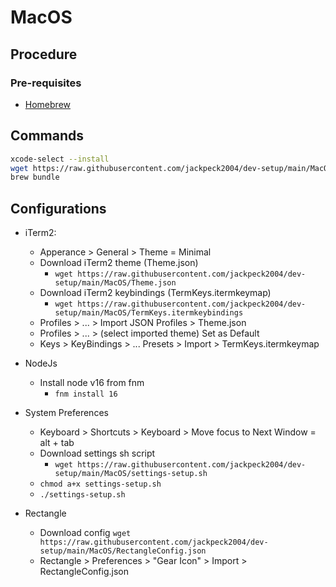 # MacOS
## Procedure
### Pre-requisites
- [Homebrew](https://brew.sh)

## Commands
```bash
xcode-select --install
wget https://raw.githubusercontent.com/jackpeck2004/dev-setup/main/MacOS/Brewfile
brew bundle
```
## Configurations
- iTerm2:
    - Apperance > General > Theme = Minimal
    - Download iTerm2 theme (Theme.json)
    	- ```wget https://raw.githubusercontent.com/jackpeck2004/dev-setup/main/MacOS/Theme.json```
    - Download iTerm2 keybindings (TermKeys.itermkeymap)
    	- ```wget https://raw.githubusercontent.com/jackpeck2004/dev-setup/main/MacOS/TermKeys.itermkeybindings```
    - Profiles > ... > Import JSON Profiles > Theme.json
    - Profiles > ... > (select imported theme) Set as Default
    - Keys > KeyBindings > ... Presets > Import > TermKeys.itermkeymap

- NodeJs
    - Install node v16 from fnm
        - ``` fnm install 16 ```

- System Preferences
    - Keyboard > Shortcuts > Keyboard > Move focus to Next Window = alt + tab
    - Download settings sh script
        - ```wget https://raw.githubusercontent.com/jackpeck2004/dev-setup/main/MacOS/settings-setup.sh```
    - ```chmod a+x settings-setup.sh```
    - ```./settings-setup.sh```

- Rectangle
    - Download config ```wget https://raw.githubusercontent.com/jackpeck2004/dev-setup/main/MacOS/RectangleConfig.json```
    - Rectangle > Preferences > "Gear Icon" > Import > RectangleConfig.json
    
